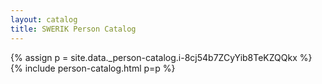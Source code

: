 ```yaml
---
layout: catalog
title: SWERIK Person Catalog
---
```

{% assign p = site.data._person-catalog.i-8cj54b7ZCyYib8TeKZQQkx %}
{% include person-catalog.html p=p %}


